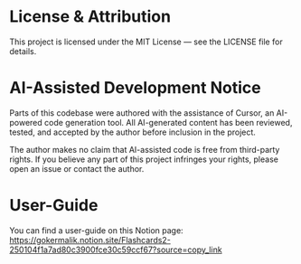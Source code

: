 # License & Attribution

This project is licensed under the MIT License — see the LICENSE file for details.

# AI-Assisted Development Notice

Parts of this codebase were authored with the assistance of Cursor, an AI-powered code generation tool.
All AI-generated content has been reviewed, tested, and accepted by the author before inclusion in the project.

The author makes no claim that AI-assisted code is free from third-party rights.
If you believe any part of this project infringes your rights, please open an issue or contact the author.

# User-Guide
You can find a user-guide on this Notion page:
https://gokermalik.notion.site/Flashcards2-250104f1a7ad80c3900fce30c59ccf67?source=copy_link
